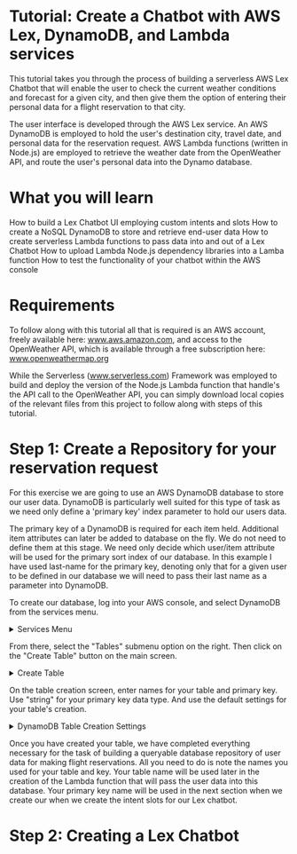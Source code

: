 # Tutorial: Create a Chatbot with AWS Lex, DynamoDB, and Lambda services
This tutorial takes you through the process of building a serverless AWS Lex Chatbot that will enable the user to check the current weather conditions and forecast for a given city, and then give them the option of entering their personal data for a flight reservation to that city.

The user interface is developed through the AWS Lex service.  An AWS DynamoDB is employed to hold the user's destination city, travel date, and personal data for the reservation request.  AWS Lambda functions (written in Node.js) are employed to retrieve the weather date from the OpenWeather API, and route the user's personal data into the Dynamo database.

# What you will learn
<list>
How to build a Lex Chatbot UI employing custom intents and slots 
How to create a NoSQL DynamoDB to store and retrieve end-user data
How to create serverless Lambda functions to pass data into and out of a Lex Chatbot
How to upload Lambda Node.js dependency libraries into a Lamba function
How to test the functionality of your chatbot within the AWS console  
</list>

# Requirements
To follow along with this tutorial all that is required is an AWS account, freely available here: www.aws.amazon.com, and access to the OpenWeather API, which is available through a free subscription here: www.openweathermap.org

While the Serverless (www.serverless.com) Framework was employed to build and deploy the version of the Node.js Lambda function that handle's the API call to the OpenWeather API, you can simply download local copies of the relevant files from this project to follow along with steps of this tutorial.  

# Step 1: Create a Repository for your reservation request

For this exercise we are going to use an AWS DynamoDB database to store our user data.  DynamoDB is particularly well suited for this type of task as we need only define a 'primary key' index parameter to hold our users data.  

The primary key of a DynamoDB is required for each item held.  Additional item attributes can later be added to database on the fly.  We do not need to define them at this stage. We need only decide which user/item attribute will be used for the primary sort index of our database.  In this example I have used last-name for the primary key, denoting only that for a given user to be defined in our database we will need to pass their last name as a parameter into DynamoDB.

To create our database, log into your AWS console, and select DynamoDB from the services menu.

<details><summary>Services Menu</summary>
<p>
<img src="Images/DynamoServices.png" width="700" />
</p>
</details>

From there, select the "Tables" submenu option on the right.  Then click on the "Create Table" button on the main screen.

<details><summary>Create Table</summary>
<p>
<img src="Images/CreateDatabase.PNG" width="700" />
</p>
</details>

On the table creation screen, enter names for your table and primary key.  Use "string" for your primary key data type. And use the default settings for your table's creation. 

<details><summary>DynamoDB Table Creation Settings</summary>
<p>
<img src="Images/TableCreationSettings.PNG" width="700" />
</p>
</details>

Once you have created your table, we have completed everything necessary for the task of building a queryable database repository of user data for making flight reservations.  All you need to do is note the names you used for your table and key. Your table name will be used later in the creation of the Lambda function that will pass the user data into this database.  Your primary key name will be used in the next section when we create our when we create the intent slots for our Lex chatbot.

# Step 2: Creating a Lex Chatbot
